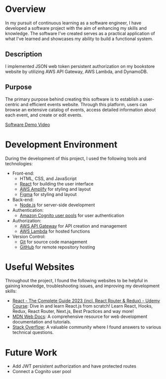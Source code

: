 # Overview

In my pursuit of continuous learning as a software engineer, I have developed a software project with the aim of enhancing my skills and knowledge. The software I've created serves as a practical application of what I've learned and showcases my ability to build a functional system.

## Description

I implemented JSON web token persistent authorization on my bookstore website by utilizing AWS API Gateway, AWS Lambda, and DynamoDB.

## Purpose

The primary purpose behind creating this software is to establish a user-centric and efficient events website. Through this platform, users can browse an extensive catalog of events, access detailed information about each event, and create or edit events.

[Software Demo Video](https://youtu.be/wFa1nLqK1wg)

# Development Environment

During the development of this project, I used the following tools and technologies:

- Front-end:
  - HTML, CSS, and JavaScript
  - [React](https://reactjs.org) for building the user interface
  - [AWS Amplify](https://aws.amazon.com/amplify/?trk=66d9071f-eec2-471d-9fc0-c374dbda114d&sc_channel=ps&ef_id=CjwKCAjw-KipBhBtEiwAWjgwrNSJe-7Rj_Kg5-4I1S6F0KLUUX50YWUElmeBu0hZU071Dk37bE7hmBoCV0sQAvD_BwE:G:s&s_kwcid=AL!4422!3!646025317188!e!!g!!aws%20amplify!19610918335!148058249160) for styling and layout
  - [Figma](https://www.figma.com/) for styling and layout
- Back-end:
  - [Node.js](https://nodejs.org) for server-side development
- Authentication:
  - [Amazon Cognito user pools](https://docs.aws.amazon.com/cognito/latest/developerguide/cognito-user-identity-pools.html) for user authentication
- Authorization:
  - [AWS API Gateway](https://aws.amazon.com/api-gateway/) for API creation and management
  - [AWS Lambda](https://aws.amazon.com/pm/lambda/?gclid=CjwKCAiAjrarBhAWEiwA2qWdCCj3Ft-P9dviVylwHIkIXK5iyVl_KBHFOzizTGcUTV6EQNEcFS7__RoCWLAQAvD_BwE&trk=73f686c8-9606-40ad-852f-7b2bcafa68fe&sc_channel=ps&ef_id=CjwKCAiAjrarBhAWEiwA2qWdCCj3Ft-P9dviVylwHIkIXK5iyVl_KBHFOzizTGcUTV6EQNEcFS7__RoCWLAQAvD_BwE:G:s&s_kwcid=AL!4422!3!651212652666!e!!g!!amazon%20lambda!909122559!45462427876) for hosted functions
- Version Control:
  - [Git](https://git-scm.com) for source code management
  - [GitHub](https://github.com) for remote repository hosting


# Useful Websites

Throughout the project, I found the following websites to be helpful in gaining knowledge, troubleshooting issues, and improving my development skills:

- [React - The Complete Guide 2023 (incl. React Router & Redux) - Udemy Course](https://www.udemy.com/course/react-the-complete-guide-incl-redux/): Dive in and learn React.js from scratch! Learn React, Hooks, Redux, React Router, Next.js, Best Practices and way more!
- [MDN Web Docs](https://developer.mozilla.org): A comprehensive resource for web development documentation and tutorials.
- [Stack Overflow](https://stackoverflow.com): A valuable community where I found answers to various technical questions.

# Future Work

- Add JWT persistent authorization and have protected routes
- Connect a Cognito user pool





